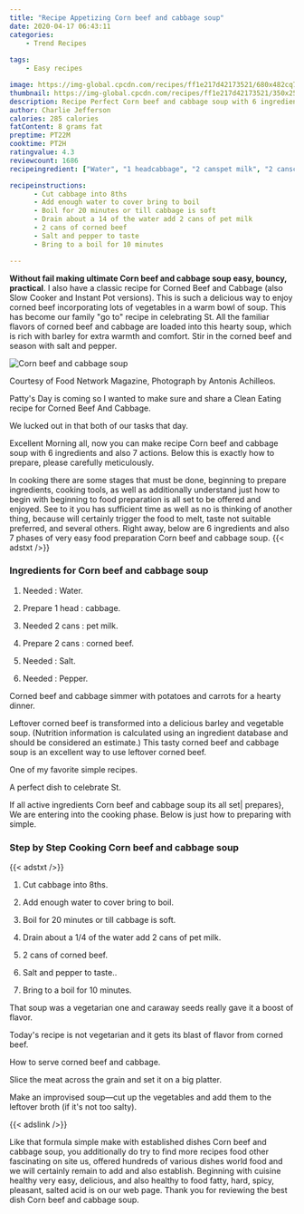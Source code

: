 ```yaml
---
title: "Recipe Appetizing Corn beef and cabbage soup"
date: 2020-04-17 06:43:11
categories:
    - Trend Recipes
    
tags:
    - Easy recipes

image: https://img-global.cpcdn.com/recipes/ff1e217d42173521/680x482cq70/corn-beef-and-cabbage-soup-recipe-main-photo.jpg
thumbnail: https://img-global.cpcdn.com/recipes/ff1e217d42173521/350x250cq70/corn-beef-and-cabbage-soup-recipe-main-photo.jpg
description: Recipe Perfect Corn beef and cabbage soup with 6 ingredients and 7 stages of easy cooking.
author: Charlie Jefferson
calories: 285 calories
fatContent: 8 grams fat
preptime: PT22M
cooktime: PT2H
ratingvalue: 4.3
reviewcount: 1686
recipeingredient: ["Water", "1 headcabbage", "2 canspet milk", "2 canscorned beef", "Salt", "Pepper"]

recipeinstructions: 
      - Cut cabbage into 8ths 
      - Add enough water to cover bring to boil 
      - Boil for 20 minutes or till cabbage is soft 
      - Drain about a 14 of the water add 2 cans of pet milk 
      - 2 cans of corned beef 
      - Salt and pepper to taste 
      - Bring to a boil for 10 minutes

---
```




**Without fail making ultimate Corn beef and cabbage soup easy, bouncy, practical**. I also have a classic recipe for Corned Beef and Cabbage (also Slow Cooker and Instant Pot versions). This is such a delicious way to enjoy corned beef incorporating lots of vegetables in a warm bowl of soup. This has become our family &#34;go to&#34; recipe in celebrating St. All the familiar flavors of corned beef and cabbage are loaded into this hearty soup, which is rich with barley for extra warmth and comfort. Stir in the corned beef and season with salt and pepper.


![Corn beef and cabbage soup](https://img-global.cpcdn.com/recipes/ff1e217d42173521/680x482cq70/corn-beef-and-cabbage-soup-recipe-main-photo.jpg "Corn beef and cabbage soup")



Courtesy of Food Network Magazine, Photograph by Antonis Achilleos.

Patty&#39;s Day is coming so I wanted to make sure and share a Clean Eating recipe for Corned Beef And Cabbage.

We lucked out in that both of our tasks that day.


Excellent Morning all, now you can make recipe Corn beef and cabbage soup with 6 ingredients and also 7 actions. Below this is exactly how to prepare, please carefully meticulously.

In cooking there are some stages that must be done, beginning to prepare ingredients, cooking tools, as well as additionally understand just how to begin with beginning to food preparation is all set to be offered and enjoyed. See to it you has sufficient time as well as no is thinking of another thing, because will certainly trigger the food to melt, taste not suitable preferred, and several others. Right away, below are 6 ingredients and also 7 phases of very easy food preparation Corn beef and cabbage soup.
{{< adstxt />}}

### Ingredients for Corn beef and cabbage soup


1. Needed  : Water.

1. Prepare 1 head : cabbage.

1. Needed 2 cans : pet milk.

1. Prepare 2 cans : corned beef.

1. Needed  : Salt.

1. Needed  : Pepper.


Corned beef and cabbage simmer with potatoes and carrots for a hearty dinner.

Leftover corned beef is transformed into a delicious barley and vegetable soup. (Nutrition information is calculated using an ingredient database and should be considered an estimate.) This tasty corned beef and cabbage soup is an excellent way to use leftover corned beef.

One of my favorite simple recipes.

A perfect dish to celebrate St.


If all active ingredients Corn beef and cabbage soup its all set| prepares}, We are entering into the cooking phase. Below is just how to preparing with simple.

### Step by Step Cooking Corn beef and cabbage soup

{{< adstxt />}}


1. Cut cabbage into 8ths.



1. Add enough water to cover bring to boil.



1. Boil for 20 minutes or till cabbage is soft.



1. Drain about a 1/4 of the water add 2 cans of pet milk.



1. 2 cans of corned beef.



1. Salt and pepper to taste..



1. Bring to a boil for 10 minutes.




That soup was a vegetarian one and caraway seeds really gave it a boost of flavor.

Today&#39;s recipe is not vegetarian and it gets its blast of flavor from corned beef.

How to serve corned beef and cabbage.

Slice the meat across the grain and set it on a big platter.

Make an improvised soup—cut up the vegetables and add them to the leftover broth (if it&#39;s not too salty).


{{< adslink />}}

Like that formula simple make with established dishes Corn beef and cabbage soup, you additionally do try to find more recipes food other fascinating on site us, offered hundreds of various dishes world food and we will certainly remain to add and also establish. Beginning with cuisine healthy very easy, delicious, and also healthy to food fatty, hard, spicy, pleasant, salted acid is on our web page. Thank you for reviewing the best dish Corn beef and cabbage soup.
